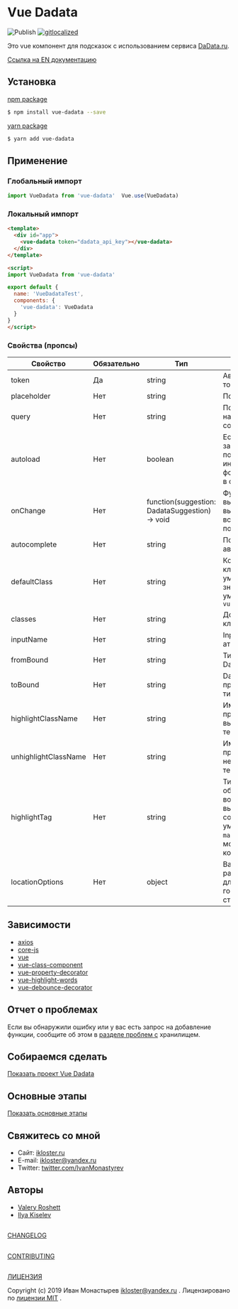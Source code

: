 # Vue Dadata

![Publish](https://github.com/ikloster03/vue-dadata/workflows/Publish/badge.svg)
[![gitlocalized ](https://gitlocalize.com/repo/3342/whole_project/badge.svg)](https://gitlocalize.com/repo/3342/whole_project?utm_source=badge)

Это vue компонент для подсказок с использованием сервиса [DaData.ru](https://dadata.ru).

[Ссылка на EN документацию](https://github.com/ikloster03/vue-dadata/tree/master/README.md)

## Установка

[npm package](https://www.npmjs.com/package/vue-dadata)

```bash
$ npm install vue-dadata --save
```

[yarn package](https://yarnpkg.com/en/package/vue-dadata)

```bash
$ yarn add vue-dadata
```

## Применение

### Глобальный импорт

```js
import VueDadata from 'vue-dadata'  Vue.use(VueDadata)
```

### Локальный импорт

```html
<template>
  <div id="app">
    <vue-dadata token="dadata_api_key"></vue-dadata>
  </div>
</template>

<script>
import VueDadata from 'vue-dadata'

export default {
  name: 'VueDadataTest',
  components: {
    'vue-dadata': VueDadata
  }
}
</script>
```

### Свойства (пропсы)

Свойство | Обязательно | Тип | Описание
--- | --- | --- | ---
token | Да | string | Авторизационный токен DaData.ru
placeholder | Нет | string | Подсказка в input
query | Нет | string | Поле ввода начального состояния
autoload | Нет | boolean | Если `true` , то запрос на подсказки будет инициирован в фоновом режиме в созданном хуке
onChange | Нет | function(suggestion: DadataSuggestion) -> void | Функция вызывается при выборе всплывающей подсказки
autocomplete | Нет | string | Поле автозаполнения
defaultClass | Нет | string | Компонент класса по умолчанию, значение по умолчанию - `vue-dadata`
classes | Нет | string | Дополнительные классы
inputName | Нет | string | Input name атрибут
fromBound | Нет | string | Тип привязки Dadata ОТ
toBound | Нет | string | Dadata привязанного типа к
highlightClassName | Нет | string | Имя класса CSS, примененное к выделенному тексту
unhighlightClassName | Нет | string | Имя класса CSS, примененное к невыделенному тексту
highlightTag | Нет | string | Тип тега для обертывания вокруг выделенных совпадений; по умолчанию для `mark` но также может быть компонентом
locationOptions | Нет | object | Варианты расположения для выбора городов или стран

## Зависимости

- [axios](https://github.com/axios/axios)
- [core-js](https://github.com/zloirock/core-js)
- [vue](https://github.com/vuejs/vue)
- [vue-class-component](https://github.com/vuejs/vue-class-component)
- [vue-property-decorator](https://github.com/kaorun343/vue-property-decorator)
- [vue-highlight-words](https://github.com/Astray-git/vue-highlight-words)
- [vue-debounce-decorator](https://github.com/trepz/vue-debounce-decorator)

## Отчет о проблемах

Если вы обнаружили ошибку или у вас есть запрос на добавление функции, сообщите об этом в [разделе проблем с](https://github.com/ikloster03/vue-dadata/issues) хранилищем.

## Собираемся сделать

[Показать проект Vue Dadata](https://github.com/ikloster03/vue-dadata/projects/1)

## Основные этапы

[Показать основные этапы](https://github.com/ikloster03/vue-dadata/milestones)

## Свяжитесь со мной

- Сайт: [ikloster.ru](http://ikloster.ru)
- E-mail: [ikloster@yandex.ru](mailto:ikloster@yandex.ru)
- Twitter: [twitter.com/IvanMonastyrev](https://twitter.com/IvanMonastyrev)

## Авторы

- [Valery Roshett](https://github.com/Roshett)
- [Ilya Kiselev](https://github.com/kiselev-webdev)

##

[CHANGELOG](https://github.com/ikloster03/vue-dadata/blob/master/CHANGELOG.md)

##

[CONTRIBUTING](https://github.com/ikloster03/vue-dadata/blob/master/CONTRIBUTING.md)

##

[ЛИЦЕНЗИЯ](https://github.com/ikloster03/vue-dadata/blob/master/LICENSE)

Copyright (c) 2019 Иван Монастырев [ikloster@yandex.ru](mailto:ikloster@yandex.ru) . Лицензировано по [лицензии MIT](https://github.com/ikloster03/vue-dadata/blob/master/LICENSE) .
